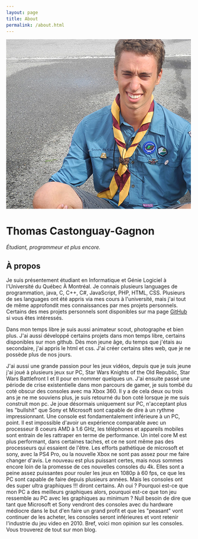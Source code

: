 ```yaml
---
layout: page
title: About
permalink: /about.html
---
```


<img class="rightimg img200px" src="/images/me.jpg"/>

# Thomas Castonguay-Gagnon
_Étudiant, programmeur et plus encore._

## À propos
Je suis présentement étudiant en Informatique et Génie Logiciel à l'Université du Québec À Montréal.
Je connais plusieurs languages de programmation, java, C, C++, C#, JavaScript, PHP, HTML, CSS.
Plusieurs de ses languages ont été appris via mes cours à l'université, mais j'ai tout de même approfondit mes connaissances par mes projets personnels.
Certains des mes projets personnels sont disponibles sur ma page [GitHub](https://github.com/the-prism) si vous êtes intéressés.

Dans mon temps libre je suis aussi animateur scout, photographe et bien plus.
J'ai aussi développé certains projets dans mon temps libre, certains disponibles sur mon github.
Dès mon jeune âge, du temps que j'étais au secondaire, j'ai appris le html et css.
J'ai créer certains sites web, que je ne possède plus de nos jours.

J'ai aussi une grande passion pour les jeux vidéos, depuis que je suis jeune j'ai joué à plusieurs jeux sur PC, Star Wars Knights of the Old Republic, Star Wars Battlefront I et II pour en nommer quelques un.
J'ai ensuite passé une période de crise existentielle dans mon parcours de gamer, je suis tombé du coté obscur des consoles avec ma Xbox 360.
Il y a de cela deux ou trois ans je ne me souviens plus, je suis retourné du bon coté lorsque je me suis construit mon pc.
Je joue désormais uniquement sur PC, n'acceptant plus les "bullshit" que Sony et Microsoft sont capable de dire à un rythme impressionnant.
Une console est fondamentalement inférieure à un PC, point.
Il est impossible d'avoir un expérience comparable avec un processeur 8 coeurs AMD à 1.6 GHz, les téléphones et appareils mobiles sont entrain de les rattraper en terme de performance.
Un intel core M est plus performant, dans certaines taches, et ce ne sont même pas des processeurs qui essaient de l'être.
Les efforts pathétique de microsoft et sony, avec la PS4 Pro, ou la nouvelle Xbox ne sont pas assez pour me faire changer d'avis.
Le nouveau est plus puissant certes, mais nous sommes encore loin de la promesse de ces nouvelles consoles du 4k.
Elles sont a peine assez puissantes pour rouler les jeux en 1080p à 60 fps, ce que les PC sont capable de faire depuis plusieurs années.
Mais les consoles ont des super ultra graphiques !!! diront certains.
Ah oui ? Pourquoi est-ce que mon PC a des meilleurs graphiques alors, pourquoi est-ce que ton jeu ressemble au PC avec les graphiques au minimum ?
Null besoin de dire que tant que Microsoft et Sony vendront des consoles avec du hardware médiocre dans le but d'en faire un grand profit et que les "peasant" vont continuer de les acheter, les consoles seront inférieures et vont retenir l'industrie du jeu video en 2010.
Bref, voici mon opinion sur les consoles.
Vous trouverez de tout sur mon blog.